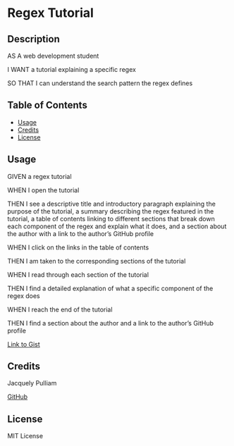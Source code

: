 # Regex Tutorial

## Description
AS A web development student

I WANT a tutorial explaining a specific regex

SO THAT I can understand the search pattern the regex defines

## Table of Contents
- [Usage](#usage)
- [Credits](#credits)
- [License](#license)

## Usage
GIVEN a regex tutorial

WHEN I open the tutorial

THEN I see a descriptive title and introductory paragraph explaining the purpose of the tutorial, a summary describing the regex featured in the tutorial, a table of contents linking to different sections that break down each component of the regex and explain what it does, and a section about the author with a link to the author’s GitHub profile

WHEN I click on the links in the table of contents

THEN I am taken to the corresponding sections of the tutorial

WHEN I read through each section of the tutorial

THEN I find a detailed explanation of what a specific component of the regex does

WHEN I reach the end of the tutorial

THEN I find a section about the author and a link to the author’s GitHub profile

[Link to Gist](https://gist.github.com/JacquieSue/2061a41779c066d7a1503fd1e325483a)

## Credits
Jacquely Pulliam

[GitHub](https://github.com/JacquieSue)

## License
MIT License
